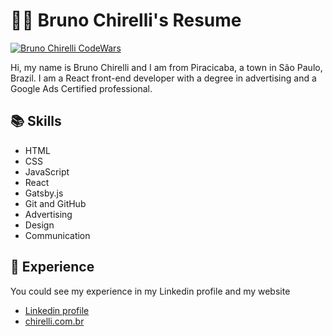 # :raising_hand_man: Bruno Chirelli's Resume

[![Bruno Chirelli CodeWars](https://www.codewars.com/users/brunochirelli/badges/small)](https://www.codewars.com/users/brunochirelli)

Hi, my name is Bruno Chirelli and I am from Piracicaba, a town in São Paulo, Brazil.
I am a React front-end developer with a degree in advertising and a Google Ads Certified professional.

## :books: Skills

- HTML
- CSS
- JavaScript
- React
- Gatsby.js
- Git and GitHub
- Advertising
- Design
- Communication

## :briefcase: Experience

You could see my experience in my Linkedin profile and my website

- [Linkedin profile](https://www.linkedin.com/in/brunochirelli/)
- [chirelli.com.br](https://www.chirelli.com.br/)
